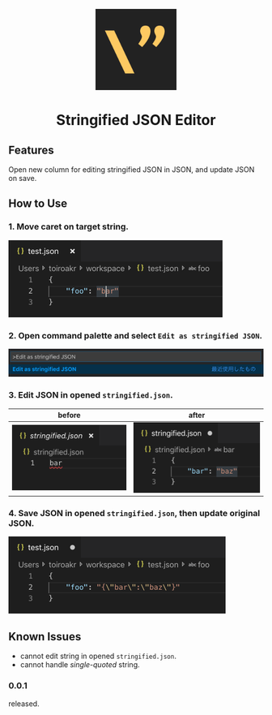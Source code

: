 <div align="center">
  <div style="width: 160px">

  ![icon](./assets/icon.png)
  </div>

  # Stringified JSON Editor
</div>


## Features
Open new column for editing stringified JSON in JSON, and update JSON on save.

## How to Use
### 1. Move caret on target string.
![caret_on_target](./assets/caret_on_target.png)
### 2. Open command palette and select `Edit as stringified JSON`.
![select_command](./assets/select_command.png)
### 3. Edit JSON in opened `stringified.json`.
|  before  |  after  |
| :----: | :----: |
|  ![edit_stringified_before](./assets/edit_stringified_before.png)  | ![edit_stringified_after](./assets/edit_stringified_after.png)  |
### 4. Save JSON in opened `stringified.json`, then update original JSON.
![save_stringified](./assets/save_stringified.png)


## Known Issues
- cannot edit string in opened `stringified.json`.
- cannot handle *single-quoted* string.

### 0.0.1

released.
